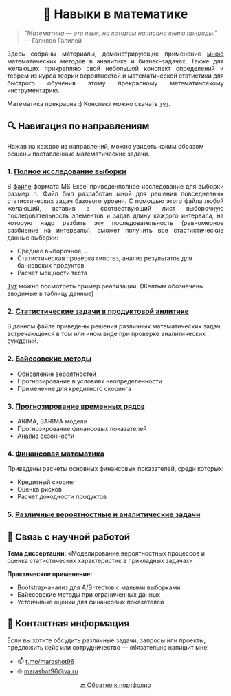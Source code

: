 # <div align="center">  📐 Навыки в математике </div>

> *"Математика — это язык, на котором написана книга природы."* — Галилео Галилей

<p align="justify"> Здесь собраны материалы, демонстрирующие применение <a href = 'https://github.com/marashot96/portfolio/blob/main/README.md'>мною</a> математических методов в аналитике и бизнес-задачах. Также для желающих прикрепляю свой небольшой конспект определений и теорем из курса теории вероятностей и математической статистики для быстрого обучения этому прекрасному математичсекому инструментарию.</p>
  
<p> Математика прекрасна :) Конспект можно скачать <a href='https://github.com/marashot96/portfolio/blob/main/Math/Theory.pdf'>тут</a>.</p>

## 🔍 Навигация по направлениям
Нажав на каждое из направлений, можно увидеть каким образом решены поставленные математические задачи.

### 1. [Полное исследование выборки](/A-B%20tests/statistic)
<p align="justify"> В <a href='/A-B%20tests/statistic.xlsx'>файле</a> формата MS Excel приведенполное исследование для выборки размер n. Файл был разработан мной для решения повседневных статистических задач базового уровня. С помощью этого файла любой желающий, вставив в соотвествующий лист выборочную последовательность элементов и задав длину каждого интервала, на которую надо разбить эту последовательность (равномерное разбиение на интервалы), сможет получить все стастистические данные выборки: </p>

- Среднее выборочное, ...
- Статистическая проверка гипотез, анализ результатов для банковских продуктов
- Расчет мощности теста

[Тут](/A-B%20tests/statistic-exmpl.xlsx) можно посмотреть пример реализации. (Желтым обозначены вводимые в таблицу данные)

### 2. [Статистические задачи в продуктовой анлитике](/Math/Problems-PA.pdf)
В данном файле приведены решения различных математических задач, встречающихся в том или ином виде при проверке аналитических суждений.

### 2. [Байесовские методы](Bayesian_Methods/)
- Обновление вероятностей
- Прогнозирование в условиях неопределенности
- Применение для кредитного скоринга

### 3. [Прогнозирование временных рядов](Time_Series_Forecasting/)
- ARIMA, SARIMA модели
- Прогнозирование финансовых показателей
- Анализ сезонности

### 4. [Финансовая математика](Financial_Mathematics/)
Приведены расчеты основных финансовых показателей, среди которых:
- Кредитный скоринг
- Оценка рисков
- Расчет доходности продуктов

### 5. [Различные вероятностные и аналитические задачи](/Math/math-problems.pdf)


## 🧠 Связь с научной работой
**Тема диссертации:** «Моделирование вероятностных процессов и оценка статистических характеристик в прикладных задачах»

**Практическое применение:**
- Bootstrap-анализ для A/B-тестов с малыми выборками
- Байесовские методы при ограниченных данных
- Устойчивые оценки для финансовых показателей

## 💼 Контактная информация
Если вы хотите обсудить различные задачи, запросы или проекты, предложить кейс или сотрудничество — обязательно напишит мне!

- 📫 [t.me/marashot96](https://t.me/marashot96)
- 🌐 [marashot96@ya.ru](mailto:marashot96@ya.ru)

<div align="center">  <a href="https://github.com/marashot96/portfolio">🔙 Обратно к портфолио </a> </div>
